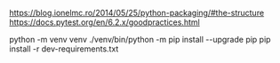 
https://blog.ionelmc.ro/2014/05/25/python-packaging/#the-structure
https://docs.pytest.org/en/6.2.x/goodpractices.html

python -m venv venv
./venv/bin/python -m pip install --upgrade pip
pip install -r dev-requirements.txt
